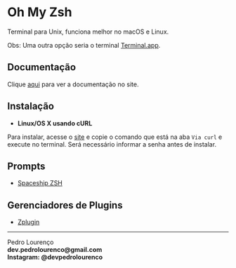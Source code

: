 # Oh My Zsh

Terminal para Unix, funciona melhor no macOS e Linux.

Obs: Uma outra opção seria o terminal [Terminal.app](terminal.app.md).

## Documentação

Clique [aqui](https://ohmyz.sh) para ver a documentação no site.

## Instalação

- **Linux/OS X usando cURL**

Para instalar, acesse o [site](https://ohmyz.sh) e copie o comando que está na aba `Via curl` e execute no terminal. Será necessário informar a senha antes de instalar.

## Prompts

- [Spaceship ZSH](prompts/spaceship-zsh.md)

## Gerenciadores de Plugins

- [Zplugin](plugin-managers/zplugin.md)

<hr>
<stong>Pedro Lourenço</strong><br>
<Strong>dev.pedrolourenco@gmail.com</strong><br>
<Strong>Instagram: @devpedrolourenco</strong>
